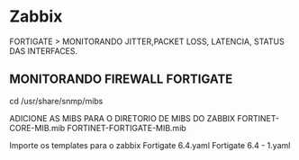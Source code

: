 # Zabbix
FORTIGATE > MONITORANDO JITTER,PACKET LOSS, LATENCIA, STATUS DAS INTERFACES.

MONITORANDO FIREWALL FORTIGATE
------------------------------------------------------------------
cd /usr/share/snmp/mibs

ADICIONE AS MIBS PARA O DIRETORIO DE MIBS DO ZABBIX
FORTINET-CORE-MIB.mib
FORTINET-FORTIGATE-MIB.mib

Importe os templates para o zabbix
Fortigate 6.4.yaml
Fortigate 6.4 - 1.yaml
